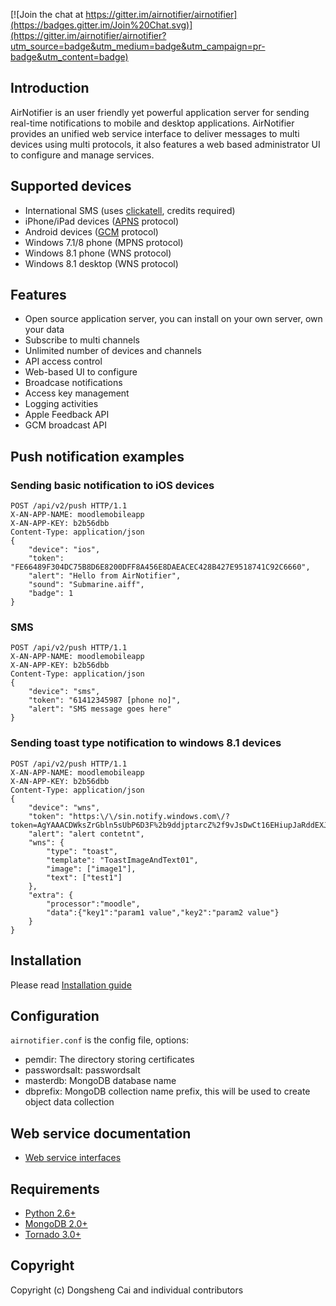 [![Join the chat at https://gitter.im/airnotifier/airnotifier](https://badges.gitter.im/Join%20Chat.svg)](https://gitter.im/airnotifier/airnotifier?utm_source=badge&utm_medium=badge&utm_campaign=pr-badge&utm_content=badge)

## Introduction

AirNotifier is an user friendly yet powerful application server for sending real-time notifications to mobile and desktop applications. AirNotifier provides an unified web service interface to deliver messages to multi devices using multi protocols, it also features a web based administrator UI to configure and manage services.

## Supported devices
- International SMS (uses [clickatell](https://www.clickatell.com/), credits required)
- iPhone/iPad devices ([APNS](https://developer.apple.com/library/ios/documentation/NetworkingInternet/Conceptual/RemoteNotificationsPG/Chapters/ApplePushService.html) protocol)
- Android devices ([GCM](http://developer.android.com/google/gcm/index.html) protocol)
- Windows 7.1/8 phone (MPNS protocol)
- Windows 8.1 phone (WNS protocol)
- Windows 8.1 desktop (WNS protocol)

## Features
- Open source application server, you can install on your own server, own your data
- Subscribe to multi channels
- Unlimited number of devices and channels
- API access control
- Web-based UI to configure
- Broadcase notifications
- Access key management
- Logging activities
- Apple Feedback API
- GCM broadcast API

## Push notification examples


### Sending basic notification to iOS devices
```
POST /api/v2/push HTTP/1.1
X-AN-APP-NAME: moodlemobileapp
X-AN-APP-KEY: b2b56dbb
Content-Type: application/json
{
    "device": "ios",
    "token": "FE66489F304DC75B8D6E8200DFF8A456E8DAEACEC428B427E9518741C92C6660",
    "alert": "Hello from AirNotifier",
    "sound": "Submarine.aiff",
    "badge": 1
}
```

### SMS
```
POST /api/v2/push HTTP/1.1
X-AN-APP-NAME: moodlemobileapp
X-AN-APP-KEY: b2b56dbb
Content-Type: application/json
{
    "device": "sms",
    "token": "61412345987 [phone no]",
    "alert": "SMS message goes here"
}
```

### Sending toast type notification to windows 8.1 devices
```
POST /api/v2/push HTTP/1.1
X-AN-APP-NAME: moodlemobileapp
X-AN-APP-KEY: b2b56dbb
Content-Type: application/json
{
    "device": "wns",
    "token": "https:\/\/sin.notify.windows.com\/?token=AgYAAACDWksZrGbln5sUbP6D3F%2b9ddjptarcZ%2f9vJsDwCt16EHiupJaRddEXJ8BEfx4SE5slxQlB6iknY7zdUEXFayFclNXCIYp6CWnMTYSHGVRySO7aglj6%2b09wTBYqBFxFuoA%3d",
    "alert": "alert contetnt",
    "wns": {
        "type": "toast",
        "template": "ToastImageAndText01",
        "image": ["image1"],
        "text": ["test1"]
    },
    "extra": {
        "processor":"moodle",
        "data":{"key1":"param1 value","key2":"param2 value"}
    }
}
```

## Installation

Please read [Installation guide](https://github.com/airnotifier/airnotifier/wiki/Installation)

## Configuration
`airnotifier.conf` is the config file, options:

- pemdir: The directory storing certificates
- passwordsalt: passwordsalt
- masterdb: MongoDB database name
- dbprefix: MongoDB collection name prefix, this will be used to create object data collection

## Web service documentation
- [Web service interfaces](https://github.com/airnotifier/airnotifier/wiki/API)

## Requirements

- [Python 2.6+](http://www.python.org)
- [MongoDB 2.0+](http://www.mongodb.org/)
- [Tornado 3.0+](http://tornadoweb.org)

## Copyright
Copyright (c) Dongsheng Cai and individual contributors
